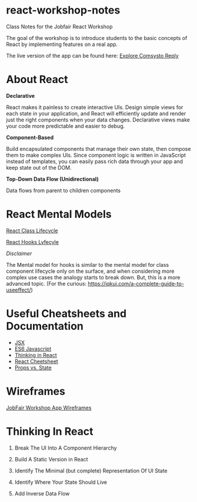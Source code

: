 # react-workshop-notes
Class Notes for the Jobfair React Workshop

The goal of the workshop is to introduce students to the basic concepts of React by implementing features on a real app.

The live version of the app can be found here: [Explore Comsysto Reply](https://csb-6twv6-71kwkht7u.vercel.app/)

# About React

**Declarative**

React makes it painless to create interactive UIs. Design simple views for each state in your application, and React will efficiently update and render just the right components when your data changes. Declarative views make your code more predictable and easier to debug.

**Component-Based**

Build encapsulated components that manage their own state, then compose them to make complex UIs. Since component logic is written in JavaScript instead of templates, you can easily pass rich data through your app and keep state out of the DOM.

**Top-Down Data Flow (Unidirectional)**

Data flows from parent to children components

# React Mental Models

[React Class Lifecycle](https://miro.medium.com/max/4560/1*EnuAy1kb9nOcFuIzM49Srw.png)

[React Hooks Lyfecyle](https://repository-images.githubusercontent.com/196048036/cc006f00-a420-11e9-99a6-d0bdf5f0c7bb)

*Disclaimer* 

The Mental model for hooks is similar to the mental model for class component lifecycle only on the surface, and when considering more complex use cases the analogy starts to break down. But, this is a more advanced topic. (For the curious: https://iqkui.com/a-complete-guide-to-useeffect/)

# Useful Cheatsheets and Documentation

- [JSX](https://reactjs.org/docs/introducing-jsx.html)
- [ES6 Javascript](https://devhints.io/es6)
- [Thinking in React](https://reactjs.org/docs/thinking-in-react.html)
- [React Cheetsheet](https://devhints.io/react)
- [Props vs. State](https://github.com/uberVU/react-guide/blob/master/props-vs-state.md)

# Wireframes

[JobFair Workshop App Wireframes](https://balsamiq.cloud/sbxzk00/pbo0aag)

# Thinking In React

1) Break The UI Into A Component Hierarchy

2) Build A Static Version in React

3) Identify The Minimal (but complete) Representation Of UI State

4) Identify Where Your State Should Live

5) Add Inverse Data Flow
